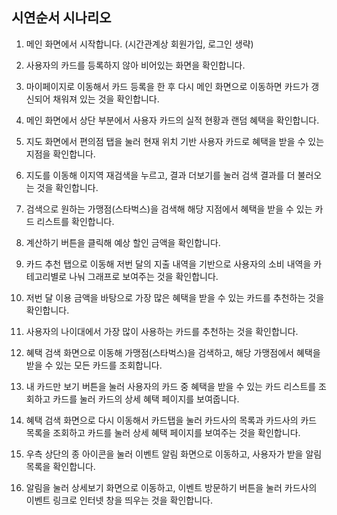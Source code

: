 ## 시연순서 시나리오
1) 메인 화면에서 시작합니다. (시간관계상 회원가입, 로그인 생략)

2) 사용자의 카드를 등록하지 않아 비어있는 화면을 확인합니다.

3) 마이페이지로 이동해서 카드 등록을 한 후 다시 메인 화면으로 이동하면 카드가 갱신되어 채워져 있는 것을 확인합니다.

4) 메인 화면에서 상단 부분에서 사용자 카드의 실적 현황과 랜덤 혜택을 확인합니다.

5) 지도 화면에서 편의점 탭을 눌러 현재 위치 기반 사용자 카드로 혜택을 받을 수 있는 지점을 확인합니다.

6) 지도를 이동해 이지역 재검색을 누르고, 결과 더보기를 눌러 검색 결과를 더 불러오는 것을 확인합니다.

7) 검색으로 원하는 가맹점(스타벅스)을 검색해 해당 지점에서 혜택을 받을 수 있는 카드 리스트를 확인합니다.

8) 계산하기 버튼을 클릭해 예상 할인 금액을 확인합니다.

9) 카드 추천 탭으로 이동해 저번 달의 지출 내역을 기반으로 사용자의 소비 내역을 카테고리별로 나눠 그래프로 보여주는 것을 확인합니다.

10) 저번 달 이용 금액을 바탕으로 가장 많은 혜택을 받을 수 있는 카드를 추천하는 것을 확인합니다.

11) 사용자의 나이대에서 가장 많이 사용하는 카드를 추천하는 것을 확인합니다.

12) 혜택 검색 화면으로 이동해 가맹점(스타벅스)을 검색하고, 해당 가맹점에서 혜택을 받을 수 있는 모든 카드를 조회합니다.

13) 내 카드만 보기 버튼을 눌러 사용자의 카드 중 혜택을 받을 수 있는 카드 리스트를 조회하고 카드를 눌러 카드의 상세 혜택 페이지를 보여줍니다.

14) 혜택 검색 화면으로 다시 이동해서 카드탭을 눌러 카드사의 목록과 카드사의 카드 목록을 조회하고 카드를 눌러 상세 혜택 페이지를 보여주는 것을 확인합니다.

15) 우측 상단의 종 아이콘을 눌러 이벤트 알림 화면으로 이동하고, 사용자가 받을 알림 목록을 확인합니다.

16) 알림을 눌러 상세보기 화면으로 이동하고, 이벤트 방문하기 버튼을 눌러 카드사의 이벤트 링크로 인터넷 창을 띄우는 것을 확인합니다.
